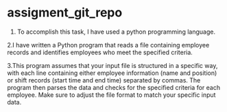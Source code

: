 # assigment_git_repo
1. To accomplish this task, I have used a python programming language.

2.I have written a Python program that reads a file containing employee records and identifies employees who meet the specified criteria.

3.This program assumes that your input file is structured in a specific way, with each line containing either employee information (name and position) or shift records (start time and end time) separated by commas. The program then parses the data and checks for the specified criteria for each employee. Make sure to adjust the file format to match your specific input data.
